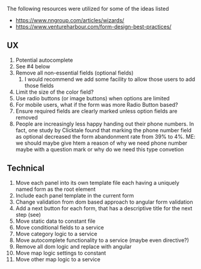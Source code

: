 The following resources were utilized for some of the ideas listed
* https://www.nngroup.com/articles/wizards/ 
* https://www.ventureharbour.com/form-design-best-practices/ 


## UX

1.	Potential autocomplete
1.	See #4 below
1.	Remove all non-essential fields (optional fields)
    1.	I would recommend we add some facility to allow those users to add those fields
1.	Limit the size of the color field?
1.	Use radio buttons (or image buttons) when options are limited
1.	For mobile users, what if the form was more Radio Button based?
1.	Ensure required fields are clearly marked unless option fields are removed
1.	People are increasingly less happy handing out their phone numbers. In fact, one study by Clicktale found that marking the phone number field as optional decreased the form abandonment rate from 39% to 4%. ME: we should maybe give htem a reason of why we need phone number maybe with a question mark or why do we need this type convetion

## Technical

1.	Move each panel into its own template file each having a uniquely named form as the root element
1.	Include each panel template in the current form
1.	Change validation from dom based approach to angular form validation
1.	Add a next button for each form, that has a descriptive title for the next step (see)
1.	Move static data to constant file
1.	Move conditional fields to a service 
1.	Move category logic to a service
1.	Move autocomplete functionality to a service (maybe even directive?)
1.	Remove all dom logic and replace with angular
1.	Move map logic settings to constant
1.	Move other map logic to a service
